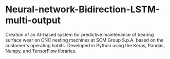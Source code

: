# Neural-network-Bidirection-LSTM-multi-output
Creation of an AI-based system for predictive maintenance of bearing surface wear on CNC nesting machines at SCM Group S.p.A. based on the customer's operating habits. Developed in Python using the Keras, Pandas, Numpy, and TensorFlow libraries.
